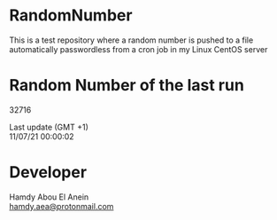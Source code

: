 # RandomNumber    
This is a test repository where a random number is pushed to a file automatically passwordless from a cron job in my Linux CentOS server    
# Random Number of the last run   
32716
      
Last update (GMT +1)    
11/07/21 00:00:02
# Developer    
Hamdy Abou El Anein   
hamdy.aea@protonmail.com
